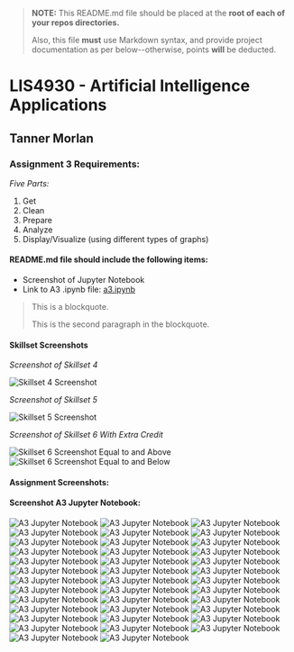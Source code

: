 > **NOTE:** This README.md file should be placed at the **root of each of your repos directories.**
>
>Also, this file **must** use Markdown syntax, and provide project documentation as per below--otherwise, points **will** be deducted.
>

# LIS4930 - Artificial Intelligence Applications

## Tanner Morlan

### Assignment 3 Requirements:

*Five Parts:*

1. Get
2. Clean
3. Prepare
4. Analyze
5. Display/Visualize (using different types of graphs)


#### README.md file should include the following items:

* Screenshot of Jupyter Notebook
* Link to A3 .ipynb file: [a3.ipynb](a3_painting_estimator/a3.ipynb "A3 Jupyter Notebook")

> This is a blockquote.
> 
> This is the second paragraph in the blockquote.
>

#### Skillset Screenshots

*Screenshot of Skillset 4*

![Skillset 4 Screenshot](img/skillset_4.png)

*Screenshot of Skillset 5*

![Skillset 5 Screenshot](img/skillset_5.png)

*Screenshot of Skillset 6 With Extra Credit*

![Skillset 6 Screenshot Equal to and Above](img/skillset_6_equalto_and_above.png)
![Skillset 6 Screenshot Equal to and Below](img/skillset_6_equalto_and_below.png)

#### Assignment Screenshots:

#### Screenshot A3 Jupyter Notebook:

![A3 Jupyter Notebook](img/a3_jupyter_notebook_1.png "A3 Jupyter Notebook")
![A3 Jupyter Notebook](img/a3_jupyter_notebook_2.png "A3 Jupyter Notebook")
![A3 Jupyter Notebook](img/a3_jupyter_notebook_3.png "A3 Jupyter Notebook")
![A3 Jupyter Notebook](img/a3_jupyter_notebook_4.png "A3 Jupyter Notebook")
![A3 Jupyter Notebook](img/a3_jupyter_notebook_5.png "A3 Jupyter Notebook")
![A3 Jupyter Notebook](img/a3_jupyter_notebook_6.png "A3 Jupyter Notebook")
![A3 Jupyter Notebook](img/a3_jupyter_notebook_7.png "A3 Jupyter Notebook")
![A3 Jupyter Notebook](img/a3_jupyter_notebook_8.png "A3 Jupyter Notebook")
![A3 Jupyter Notebook](img/a3_jupyter_notebook_9.png "A3 Jupyter Notebook")
![A3 Jupyter Notebook](img/a3_jupyter_notebook_10.png "A3 Jupyter Notebook")
![A3 Jupyter Notebook](img/a3_jupyter_notebook_11.png "A3 Jupyter Notebook")
![A3 Jupyter Notebook](img/a3_jupyter_notebook_12.png "A3 Jupyter Notebook")
![A3 Jupyter Notebook](img/a3_jupyter_notebook_13.png "A3 Jupyter Notebook")
![A3 Jupyter Notebook](img/a3_jupyter_notebook_14.png "A3 Jupyter Notebook")
![A3 Jupyter Notebook](img/a3_jupyter_notebook_15.png "A3 Jupyter Notebook")
![A3 Jupyter Notebook](img/a3_jupyter_notebook_16.png "A3 Jupyter Notebook")
![A3 Jupyter Notebook](img/a3_jupyter_notebook_17.png "A3 Jupyter Notebook")
![A3 Jupyter Notebook](img/a3_jupyter_notebook_18.png "A3 Jupyter Notebook")
![A3 Jupyter Notebook](img/a3_jupyter_notebook_19.png "A3 Jupyter Notebook")
![A3 Jupyter Notebook](img/a3_jupyter_notebook_20.png "A3 Jupyter Notebook")
![A3 Jupyter Notebook](img/a3_jupyter_notebook_21.png "A3 Jupyter Notebook")
![A3 Jupyter Notebook](img/a3_jupyter_notebook_22.png "A3 Jupyter Notebook")
![A3 Jupyter Notebook](img/a3_jupyter_notebook_23.png "A3 Jupyter Notebook")
![A3 Jupyter Notebook](img/a3_jupyter_notebook_24.png "A3 Jupyter Notebook")
![A3 Jupyter Notebook](img/a3_jupyter_notebook_25.png "A3 Jupyter Notebook")
![A3 Jupyter Notebook](img/a3_jupyter_notebook_26.png "A3 Jupyter Notebook")
![A3 Jupyter Notebook](img/a3_jupyter_notebook_27.png "A3 Jupyter Notebook")
![A3 Jupyter Notebook](img/a3_jupyter_notebook_28.png "A3 Jupyter Notebook")
![A3 Jupyter Notebook](img/a3_jupyter_notebook_29.png "A3 Jupyter Notebook")
![A3 Jupyter Notebook](img/a3_jupyter_notebook_30.png "A3 Jupyter Notebook")
![A3 Jupyter Notebook](img/a3_jupyter_notebook_31.png "A3 Jupyter Notebook")
![A3 Jupyter Notebook](img/a3_jupyter_notebook_32.png "A3 Jupyter Notebook")
![A3 Jupyter Notebook](img/a3_jupyter_notebook_33.png "A3 Jupyter Notebook")
![A3 Jupyter Notebook](img/a3_jupyter_notebook_34.png "A3 Jupyter Notebook")
![A3 Jupyter Notebook](img/a3_jupyter_notebook_35.png "A3 Jupyter Notebook")
![A3 Jupyter Notebook](img/a3_jupyter_notebook_36.png "A3 Jupyter Notebook")
![A3 Jupyter Notebook](img/a3_jupyter_notebook_37.png "A3 Jupyter Notebook")
![A3 Jupyter Notebook](img/a3_jupyter_notebook_38.png "A3 Jupyter Notebook")
